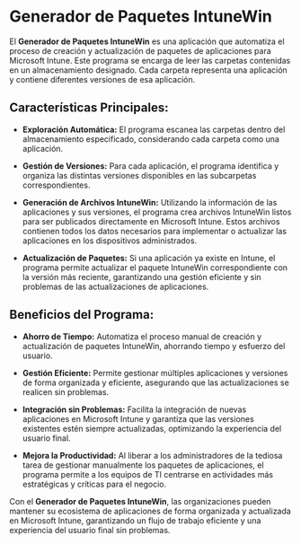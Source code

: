 # Generador de Paquetes IntuneWin

El **Generador de Paquetes IntuneWin** es una aplicación que automatiza el proceso de creación y actualización de paquetes de aplicaciones para Microsoft Intune. Este programa se encarga de leer las carpetas contenidas en un almacenamiento designado. Cada carpeta representa una aplicación y contiene diferentes versiones de esa aplicación.

## Características Principales:

- **Exploración Automática:** El programa escanea las carpetas dentro del almacenamiento especificado, considerando cada carpeta como una aplicación.

- **Gestión de Versiones:** Para cada aplicación, el programa identifica y organiza las distintas versiones disponibles en las subcarpetas correspondientes.

- **Generación de Archivos IntuneWin:** Utilizando la información de las aplicaciones y sus versiones, el programa crea archivos IntuneWin listos para ser publicados directamente en Microsoft Intune. Estos archivos contienen todos los datos necesarios para implementar o actualizar las aplicaciones en los dispositivos administrados.

- **Actualización de Paquetes:** Si una aplicación ya existe en Intune, el programa permite actualizar el paquete IntuneWin correspondiente con la versión más reciente, garantizando una gestión eficiente y sin problemas de las actualizaciones de aplicaciones.


## Beneficios del Programa:

- **Ahorro de Tiempo:** Automatiza el proceso manual de creación y actualización de paquetes IntuneWin, ahorrando tiempo y esfuerzo del usuario.

- **Gestión Eficiente:** Permite gestionar múltiples aplicaciones y versiones de forma organizada y eficiente, asegurando que las actualizaciones se realicen sin problemas.

- **Integración sin Problemas:** Facilita la integración de nuevas aplicaciones en Microsoft Intune y garantiza que las versiones existentes estén siempre actualizadas, optimizando la experiencia del usuario final.

- **Mejora la Productividad:** Al liberar a los administradores de la tediosa tarea de gestionar manualmente los paquetes de aplicaciones, el programa permite a los equipos de TI centrarse en actividades más estratégicas y críticas para el negocio.


Con el **Generador de Paquetes IntuneWin**, las organizaciones pueden mantener su ecosistema de aplicaciones de forma organizada y actualizada en Microsoft Intune, garantizando un flujo de trabajo eficiente y una experiencia del usuario final sin problemas.
